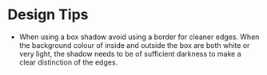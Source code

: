 # Design Tips

* When using a box shadow avoid using a border for cleaner edges. When the background colour of inside and outside the box are both white or very light, the shadow needs to be of sufficient darkness to make a clear distinction of the edges.
